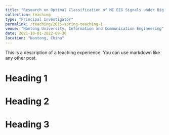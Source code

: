 ```yaml
---
title: "Research on Optimal Classification of MI EEG Signals under Big Data"
collection: teaching
type: "Principal Investigator"
permalink: /teaching/2015-spring-teaching-1
venue: "Nantong University, Information and Communication Engineering"
date: 2021-10-01-2022-09-30
location: "Nantong, China"
---
```


This is a description of a teaching experience. You can use markdown like any other post.

Heading 1
======

Heading 2
======

Heading 3
======

